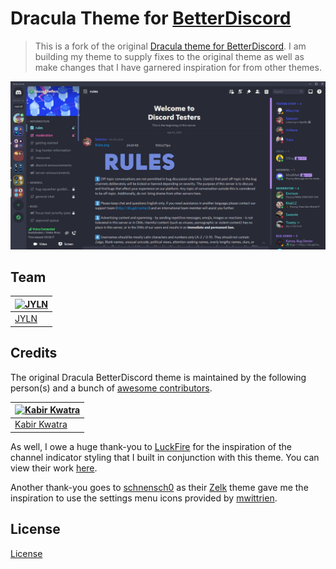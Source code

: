 # Dracula Theme for [BetterDiscord](https://betterdiscord.app)

> This is a fork of the original [Dracula theme for BetterDiscord](https://github.com/dracula/betterdiscord). I am building my theme to supply fixes to the original theme as well as make changes that I have garnered inspiration for from other themes.

![Screenshot](disc-screenshot-v1-0-0.png)

## Team

| [![JYLN](https://avatars0.githubusercontent.com/u/14062951?v=3&s=70)](https://github.com/JYLN) |
|------------------------------------------------------------------------------------------------|
| [JYLN](https://github.com/JYLN)                                                                |

## Credits
The original Dracula BetterDiscord theme is maintained by the following person(s) and a bunch of [awesome contributors](https://github.com/dracula/betterdiscord/graphs/contributors).

| [![Kabir Kwatra](https://avatars0.githubusercontent.com/u/30360059?v=3&s=70)](https://github.com/KabirKwatra) |
|---------------------------------------------------------------------------------------------------------------|
| [Kabir Kwatra](https://github.com/KabirKwatra)                                                                |

As well, I owe a huge thank-you to [LuckFire](https://github.com/LuckFire) for the inspiration of the channel indicator styling that I built in conjunction with this theme. You can view their work [here](https://github.com/Discord-Theme-Addons/modern-channel-indicators).

Another thank-you goes to [schnensch0](https://github.com/schnensch0) as their [Zelk](https://github.com/schnensch0/zelk) theme gave me the inspiration to use the settings menu icons provided by [mwittrien](https://github.com/mwittrien). 

## License

[License](https://github.com/JYLN/Dracula-BetterDiscord-Theme/blob/jyln-master/LICENSE)
